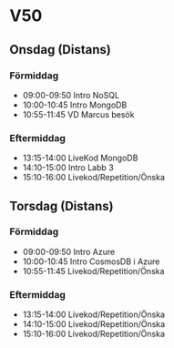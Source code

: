 # V50
## Onsdag (Distans)
### Förmiddag
* 09:00-09:50 Intro NoSQL
* 10:00-10:45 Intro MongoDB
* 10:55-11:45 VD Marcus besök 
### Eftermiddag
* 13:15-14:00 LiveKod MongoDB
* 14:10-15:00 Intro Labb 3
* 15:10-16:00 Livekod/Repetition/Önska

## Torsdag (Distans)
### Förmiddag
* 09:00-09:50 Intro Azure 
* 10:00-10:45 Intro CosmosDB i Azure 
* 10:55-11:45 Livekod/Repetition/Önska
### Eftermiddag
* 13:15-14:00 Livekod/Repetition/Önska
* 14:10-15:00 Livekod/Repetition/Önska
* 15:10-16:00 Livekod/Repetition/Önska